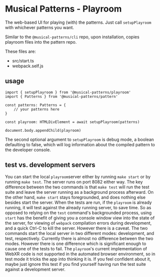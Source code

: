 # Musical Patterns - Playroom

The web-based UI for playing (with) the patterns.
Just call `setupPlayroom` with whichever patterns you want.

Similar to the `@musical-patterns/cli` repo, upon installation, copies playroom files into the pattern repo.

These files are:

- src/start.ts
- webpack.self.js

## usage

```
import { setupPlayroom } from '@musical-patterns/playroom'
import { Patterns } from '@musical-patterns/pattern'

const patterns: Patterns = {
	// your patterns here
}

const playroom: HTMLDivElement = await setupPlayroom(patterns)

document.body.appendChild(playroom)

```

The second optional argument to `setupPlayroom` is debug mode, a boolean defaulting to false, which will log information about the compiled pattern to the developer console.

## test vs. development servers

You can start the local `playroom`server either by running `make start` or by running `make test`. The server runs on port 8082 either way.
The key difference between the two commands is that `make test` will run the test suite and leave the server running as a background process afterward.
On the other hand, `make start` stays foregrounded, and does nothing else besides start the server.
When the tests are run, if the `playroom` is already running, it will test against the already running server, to save time.
So as opposed to relying on the `test` command's backgrounded process, using `start` has the benefit of giving you a console window view into the state of the server, 
for viewing of `webpack` compilation errors during development, and a quick Ctrl-C to kill the server.
However there is a caveat. The two commands start the local server in two different modes: development, and test, respectively.
Currently there is almost no difference between the two modes. However there is one difference which is significant enough to cause one of the tests to fail.
The `playroom`'s current implementation of WebXR code is not supported in the automated browser environment, so in test mode it tricks the app into thinking it is.
If you feel confident about it, maybe just ignore this test if you find yourself having run the test suite against a development server.
